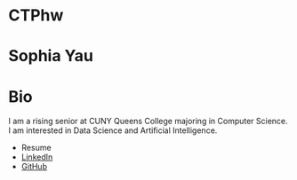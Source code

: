 # CTPhw
# Sophia Yau
# Bio
I am a rising senior at CUNY Queens College majoring in Computer Science. I am interested in Data Science and Artificial Intelligence. 
* Resume
* [LinkedIn](www.linkedin.com/in/sophiayau)
* [GitHub](https://github.com/sophiayau)
